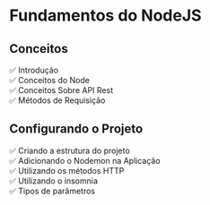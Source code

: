 # Fundamentos do NodeJS

## Conceitos

:white_check_mark: Introdução </br>
:white_check_mark: Conceitos do Node </br>
:white_check_mark: Conceitos Sobre API Rest </br>
:white_check_mark: Métodos de Requisição </br>

## Configurando o Projeto

:white_check_mark: Criando a estrutura do projeto </br>
:white_check_mark: Adicionando o Nodemon na Aplicação </br>
:white_check_mark: Utilizando os métodos HTTP </br>
:white_check_mark: Utilizando o insomnia </br>
:white_check_mark: Tipos de parâmetros </br>
